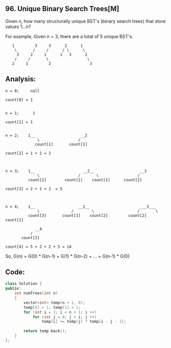 ## 96. Unique Binary Search Trees[M]
Given n, how many structurally unique BST's (binary search trees) that store values 1...n?

For example,
Given n = 3, there are a total of 5 unique BST's.
```
   1         3     3      2      1
    \       /     /      / \      \
     3     2     1      1   3      2
    /     /       \                 \
   2     1         2                 3
```
## Analysis:
    n = 0;     null   

    count[0] = 1


    n = 1;      1       

    count[1] = 1 


    n = 2;    1__                    __2     
                  \                 /                 
                 count[1]       count[1]    

    count[2] = 1 + 1 = 2



    n = 3;    1__                     __2__                    __3
                  \                 /       \                 /     
              count[2]        count[1]    count[1]      count[2]

    count[3] = 2 + 1 + 2  = 5



    n = 4;    1__                   __2__                      ___3___                  
                  \              /        \                   /       \         
              count[3]       count[1]    count[2]         count[2]   count[1]

                 __4                
               /
           count[3]   

    count[4] = 5 + 2 + 2 + 5 = 14     


So, G(n) = G(0) * G(n-1) + G(1) * G(n-2) + … + G(n-1) * G(0) 

## Code:
```c++
class Solution {
public:
    int numTrees(int n) 
    {
        vector<int> temp(n + 1, 0);
        temp[0] = 1, temp[1] = 1;
        for (int i = 2; i < n + 1; i ++)
            for (int j = 0; j < i; j ++)
                temp[i] += temp[j] * temp[i - j - 1];
                
        return temp.back();
    }
};
```
